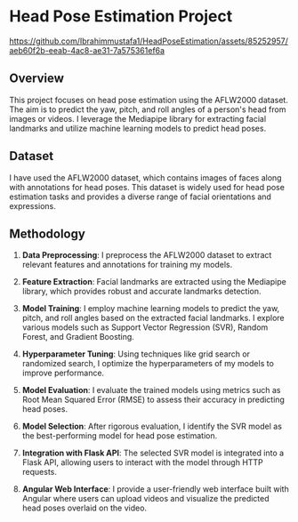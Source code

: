 # Head Pose Estimation Project



https://github.com/Ibrahimmustafa1/HeadPoseEstimation/assets/85252957/aeb60f2b-eeab-4ac8-ae31-7a575361ef6a



## Overview

This project focuses on head pose estimation using the AFLW2000 dataset. The aim is to predict the yaw, pitch, and roll angles of a person's head from images or videos. I leverage the Mediapipe library for extracting facial landmarks and utilize machine learning models to predict head poses.

## Dataset

I have used the AFLW2000 dataset, which contains images of faces along with annotations for head poses. This dataset is widely used for head pose estimation tasks and provides a diverse range of facial orientations and expressions.

## Methodology

1. **Data Preprocessing**: I preprocess the AFLW2000 dataset to extract relevant features and annotations for training my models.

2. **Feature Extraction**: Facial landmarks are extracted using the Mediapipe library, which provides robust and accurate landmarks detection.

3. **Model Training**: I employ machine learning models to predict the yaw, pitch, and roll angles based on the extracted facial landmarks. I explore various models such as Support Vector Regression (SVR), Random Forest, and Gradient Boosting.

4. **Hyperparameter Tuning**: Using techniques like grid search or randomized search, I optimize the hyperparameters of my models to improve performance.

5. **Model Evaluation**: I evaluate the trained models using metrics such as Root Mean Squared Error (RMSE) to assess their accuracy in predicting head poses.

6. **Model Selection**: After rigorous evaluation, I identify the SVR model as the best-performing model for head pose estimation.

7. **Integration with Flask API**: The selected SVR model is integrated into a Flask API, allowing users to interact with the model through HTTP requests.

8. **Angular Web Interface**: I provide a user-friendly web interface built with Angular where users can upload videos and visualize the predicted head poses overlaid on the video.
